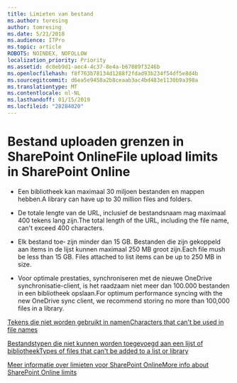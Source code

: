 ```yaml
---
title: Limieten van bestand
ms.author: toresing
author: tomresing
ms.date: 5/21/2018
ms.audience: ITPro
ms.topic: article
ROBOTS: NOINDEX, NOFOLLOW
localization_priority: Priority
ms.assetid: dc0eb9d1-aec4-4c37-8e4a-b67089f3246b
ms.openlocfilehash: f8f763b78134d1288f2fdad93b234f54df5e8d4b
ms.sourcegitcommit: d6ea5e9458a2b8ceaab3ac4bd483e1130b9a398a
ms.translationtype: MT
ms.contentlocale: nl-NL
ms.lasthandoff: 01/15/2019
ms.locfileid: "28284020"
---
```

# <a name="file-upload-limits-in-sharepoint-online"></a><span data-ttu-id="8cf9c-102">Bestand uploaden grenzen in SharePoint Online</span><span class="sxs-lookup"><span data-stu-id="8cf9c-102">File upload limits in SharePoint Online</span></span>

- <span data-ttu-id="8cf9c-103">Een bibliotheek kan maximaal 30 miljoen bestanden en mappen hebben.</span><span class="sxs-lookup"><span data-stu-id="8cf9c-103">A library can have up to 30 million files and folders.</span></span>
    
- <span data-ttu-id="8cf9c-104">De totale lengte van de URL, inclusief de bestandsnaam mag maximaal 400 tekens lang zijn.</span><span class="sxs-lookup"><span data-stu-id="8cf9c-104">The total length of the URL, including the file name, can't exceed 400 characters.</span></span>
    
- <span data-ttu-id="8cf9c-p101">Elk bestand toe‑ zijn minder dan 15 GB. Bestanden die zijn gekoppeld aan items in de lijst kunnen maximaal 250 MB groot zijn.</span><span class="sxs-lookup"><span data-stu-id="8cf9c-p101">Each file mush be less than 15 GB. Files attached to list items can be up to 250 MB in size.</span></span>
    
- <span data-ttu-id="8cf9c-107">Voor optimale prestaties, synchroniseren met de nieuwe OneDrive synchronisatie-client, is het raadzaam niet meer dan 100.000 bestanden in een bibliotheek opslaan.</span><span class="sxs-lookup"><span data-stu-id="8cf9c-107">For optimum performance syncing with the new OneDrive sync client, we recommend storing no more than 100,000 files in a library.</span></span> 
    
[<span data-ttu-id="8cf9c-108">Tekens die niet worden gebruikt in namen</span><span class="sxs-lookup"><span data-stu-id="8cf9c-108">Characters that can't be used in file names</span></span>](https://go.microsoft.com/fwlink/?linkid=866430)
  
[<span data-ttu-id="8cf9c-109">Bestandstypen die niet kunnen worden toegevoegd aan een lijst of bibliotheek</span><span class="sxs-lookup"><span data-stu-id="8cf9c-109">Types of files that can't be added to a list or library</span></span>](https://go.microsoft.com/fwlink/?linkid=273757)
  
[<span data-ttu-id="8cf9c-110">Meer informatie over limieten voor SharePoint Online</span><span class="sxs-lookup"><span data-stu-id="8cf9c-110">More info about SharePoint Online limits</span></span>](https://go.microsoft.com/fwlink/?linkid=271273)
  

